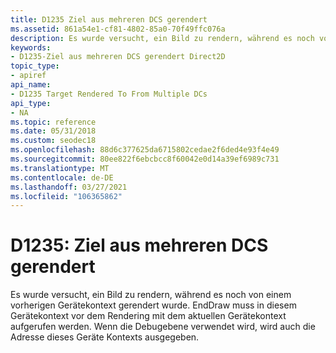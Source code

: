 ```yaml
---
title: D1235 Ziel aus mehreren DCS gerendert
ms.assetid: 861a54e1-cf81-4802-85a0-70f49ffc076a
description: Es wurde versucht, ein Bild zu rendern, während es noch von einem vorherigen Gerätekontext gerendert wurde. EndDraw muss in diesem Gerätekontext vor dem Rendering mit dem aktuellen Gerätekontext aufgerufen werden. Wenn die Debugebene verwendet wird, wird auch die Adresse dieses Geräte Kontexts ausgegeben.
keywords:
- D1235-Ziel aus mehreren DCS gerendert Direct2D
topic_type:
- apiref
api_name:
- D1235 Target Rendered To From Multiple DCs
api_type:
- NA
ms.topic: reference
ms.date: 05/31/2018
ms.custom: seodec18
ms.openlocfilehash: 88d6c377625da6715802cedae2f6ded4e93f4e49
ms.sourcegitcommit: 80ee822f6ebcbcc8f60042e0d14a39ef6989c731
ms.translationtype: MT
ms.contentlocale: de-DE
ms.lasthandoff: 03/27/2021
ms.locfileid: "106365862"
---
```

# <a name="d1235-target-rendered-to-from-multiple-dcs"></a>D1235: Ziel aus mehreren DCS gerendert

Es wurde versucht, ein Bild zu rendern, während es noch von einem vorherigen Gerätekontext gerendert wurde. EndDraw muss in diesem Gerätekontext vor dem Rendering mit dem aktuellen Gerätekontext aufgerufen werden. Wenn die Debugebene verwendet wird, wird auch die Adresse dieses Geräte Kontexts ausgegeben.






 

 

 





